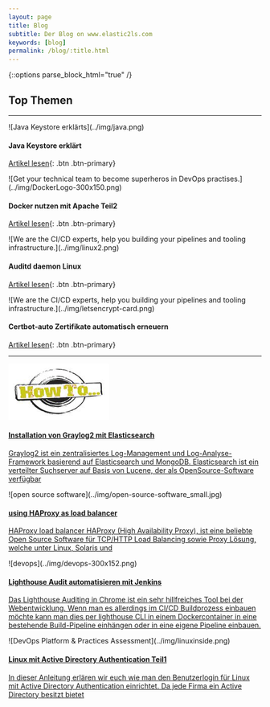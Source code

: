 ```yaml
---
layout: page
title: Blog
subtitle: Der Blog on www.elastic2ls.com
keywords: [blog]
permalink: /blog/:title.html
---
```

{::options parse_block_html="true" /}
<div class="content">

<div class="container">

<div class="slider">

## Top Themen

___

<div id="carousel-top" class="carousel" data-interval="5000" data-ride="carousel">

<div class="carousel-inner">

<div class="item active">![Java Keystore erklärts](../img/java.png)

#### Java Keystore erklärt

[Artikel lesen](java-keytool-keystore-befehle){: .btn .btn-primary}
</div>

<div class="item">![Get your technical team to become superheros in DevOps practises.](../img/DockerLogo-300x150.png)

#### Docker nutzen mit Apache Teil2

[Artikel lesen](docker-apache-2){: .btn .btn-primary}
</div>

<div class="item">![We are the CI/CD experts, help you building your pipelines and tooling infrastructure.](../img/linux2.png)

#### Auditd daemon Linux

[Artikel lesen](auditd-daemon){: .btn .btn-primary}
</div>

<div class="item">![We are the CI/CD experts, help you building your pipelines and tooling infrastructure.](../img/letsencrypt-card.png)

#### Certbot-auto Zertifikate automatisch erneuern

[Artikel lesen](certbot-auto-zertifikat-automatisch-erneuern){: .btn .btn-primary}
</div>

</div>

</div>

___

</div>

<div class="content">

<div class="grid-content">

<div class="col-sm-24 col-md-12">

<div class="boxes blog">

![howtos](../img/howto_small.png)

#### [Installation von Graylog2 mit Elasticsearch](installation-von-graylog2)

[Graylog2 ist ein zentralisiertes Log-Management und Log-Analyse-Framework basierend auf Elasticsearch und MongoDB. Elasticsearch ist ein verteilter Suchserver auf Basis von Lucene, der als OpenSource-Software verfügbar](installation-von-graylog2)
</div>

</div>

<div class="col-sm-24 col-md-12">

<div class="boxes blog">
![open source software](../img/open-source-software_small.jpg)

#### [using HAProxy as load balancer](haproxy-load-balancer)

[HAProxy load balancer HAProxy (High Availability Proxy), ist eine beliebte Open Source Software für TCP/HTTP Load Balancing sowie Proxy Lösung, welche unter Linux, Solaris und](haproxy-load-balancer)
</div>

</div>

<div class="col-sm-24 col-md-12">

<div class="boxes blog">
![devops](../img/devops-300x152.png)

#### [Lighthouse Audit automatisieren mit Jenkins](lighthouse-in-docker)

[Das Lighthouse Auditing in Chrome ist ein sehr hillfreiches Tool bei der Webentwicklung. Wenn man es allerdings im CI/CD Buildprozess einbauen möchte kann man dies per lighthouse CLI in einem Dockercontainer in eine bestehende Build-Pipeline einhängen oder in eine eigene Pipeline einbauen.](lighthouse-in-docker)

</div>

<div class="col-sm-24 col-md-12">

<div class="boxes blog">
![DevOps Platform & Practices Assessment](../img/linuxinside.png)

#### [Linux mit Active Directory Authentication Teil1](linux-active-directory-authentication)

[In dieser Anleitung erlären wir euch wie man den Benutzerlogin für Linux mit Active Directory Authentication einrichtet. Da jede Firma ein Active Directory besitzt bietet](linux-active-directory-authentication)
</div>

</div>

</div>

</div>

</div>

</div>
